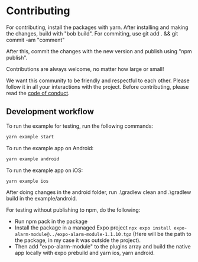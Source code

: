 # Contributing

For contributing, install the packages with yarn.
After installing and making the changes, build with "bob build".
For commiting, use git add . && git commit -am "comment"

After this, commit the changes with the new version and publish using "npm publish".


Contributions are always welcome, no matter how large or small!

We want this community to be friendly and respectful to each other. Please follow it in all your interactions with the project. Before contributing, please read the [code of conduct](./CODE_OF_CONDUCT.md).

## Development workflow

To run the example for testing, run the following commands:
```sh
yarn example start
```

To run the example app on Android:

```sh
yarn example android
```

To run the example app on iOS:

```sh
yarn example ios
```

After doing changes in the android folder, run .\gradlew clean and .\gradlew build in the example/android.


For testing without publishing to npm, do the following:

- Run npm pack in the package
- Install the package in a managed Expo project ```npx expo install expo-alarm-module@../expo-alarm-module-1.1.10.tgz``` (Here will be the path to the package, in my case it was outside the project).
- Then add "expo-alarm-module" to the plugins array and build the native app locally with expo prebuild and yarn ios, yarn android.